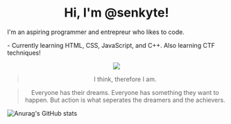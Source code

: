 
<h1 align="center"> 
 Hi, I'm @senkyte!
</h1>
<div> 
 <p align="left">
  I'm an aspiring programmer and entrepreur who likes to code. 
 </p>
 <p>  - Currently learning HTML, CSS, JavaScript, and C++. Also learning CTF techniques!
</p>
</div>

<p align="center">
 <IMG SRC = https://github.com/senkyte/senkyte/blob/main/test.gif](https://github.com/senkyte/senkyte/blob/main/youtube-video-gif.gif>
</p>

<blockquote align="center"> I think, therefore I am. </blockquote>
<blockquote align="center"> Everyone has their dreams. Everyone has something they want to happen. But action is what seperates the dreamers and the achievers.</blockquote>
 
 ![Anurag's GitHub stats](https://github-readme-stats.vercel.app/api?username=senkyte&show_icons=true&theme=dracula)

